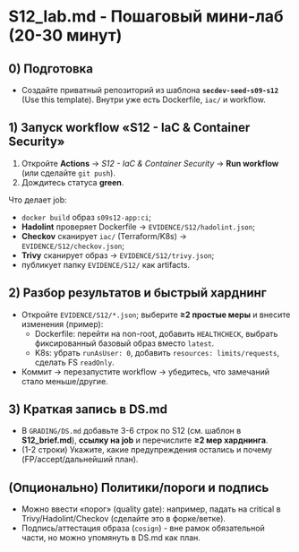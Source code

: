 # S12_lab.md - Пошаговый мини-лаб (20-30 минут)

## 0) Подготовка

- Создайте приватный репозиторий из шаблона **`secdev-seed-s09-s12`** (Use this template). Внутри уже есть Dockerfile, `iac/` и workflow.

## 1) Запуск workflow «S12 - IaC & Container Security»

1. Откройте **Actions** → *S12 - IaC & Container Security* → **Run workflow** (или сделайте `git push`).
2. Дождитесь статуса **green**.

Что делает job:

- `docker build` образ `s09s12-app:ci`;
- **Hadolint** проверяет Dockerfile → `EVIDENCE/S12/hadolint.json`;
- **Checkov** сканирует `iac/` (Terraform/K8s) → `EVIDENCE/S12/checkov.json`;
- **Trivy** сканирует образ → `EVIDENCE/S12/trivy.json`;
- публикует папку `EVIDENCE/S12/` как artifacts.

## 2) Разбор результатов и быстрый харднинг

- Откройте `EVIDENCE/S12/*.json`; выберите **≥2 простые меры** и внесите изменения (пример):  
  - Dockerfile: перейти на non-root, добавить `HEALTHCHECK`, выбрать фиксированный базовый образ вместо `latest`.
  - K8s: убрать `runAsUser: 0`, добавить `resources: limits/requests`, сделать FS `readOnly`.
- Коммит → перезапустите workflow → убедитесь, что замечаний стало меньше/другие.

## 3) Краткая запись в DS.md

- В `GRADING/DS.md` добавьте 3-6 строк по S12 (см. шаблон в **S12_brief.md**), **ссылку на job** и перечислите **≥2 мер харднинга**.
- (1-2 строки) Укажите, какие предупреждения остались и почему (FP/accept/дальнейший план).

## (Опционально) Политики/пороги и подпись

- Можно ввести «порог» (quality gate): например, падать на critical в Trivy/Hadolint/Checkov (сделайте это в форке/ветке).
- Подпись/аттестация образа (`cosign`) - вне рамок обязательной части, но можно упомянуть в DS.md как план.
